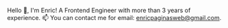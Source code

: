 Hello 👋, I'm Enric!
A Frontend Engineer with more than 3 years of experience. 
📫 You can contact me for email: enricpaginasweb@gmail.com. 
